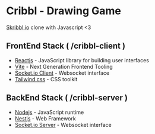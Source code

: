 # Cribbl - Drawing Game

[Skribbl.io](skribbl.io/) clone with Javascript <3

## FrontEnd Stack ( /cribbl-client )

- [Reactjs](https://reactjs.org/) - JavaScript library for building user interfaces
- [Vite](https://vitejs.dev/) - Next Generation Frontend Tooling
- [Socket.io Client](https://socket.io/docs/v4/client-api/) - Websocket interface
- [Tailwind css](https://tailwindcss.com/) - CSS toolkit

## BackEnd Stack ( /cribbl-server )

- [Nodejs](https://nodejs.org/) - JavaScript runtime
- [Nestjs](https://nestjs.com/) - Web Framework
- [Socket.io Server](https://socket.io/docs/v4/server-api/) - Websocket interface
